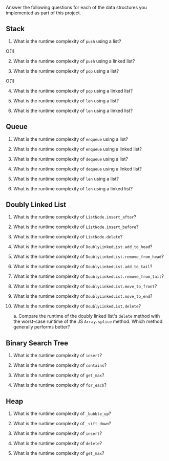 Answer the following questions for each of the data structures you implemented as part of this project.

## Stack

1. What is the runtime complexity of `push` using a list?

O(1)

2. What is the runtime complexity of `push` using a linked list?

3. What is the runtime complexity of `pop` using a list?

O(1)

4. What is the runtime complexity of `pop` using a linked list?

5. What is the runtime complexity of `len` using a list?

6. What is the runtime complexity of `len` using a linked list?

## Queue

1. What is the runtime complexity of `enqueue` using a list?

2. What is the runtime complexity of `enqueue` using a linked list?

3. What is the runtime complexity of `dequeue` using a list?

4. What is the runtime complexity of `dequeue` using a linked list?

5. What is the runtime complexity of `len` using a list?

6. What is the runtime complexity of `len` using a linked list?

## Doubly Linked List

1. What is the runtime complexity of `ListNode.insert_after`?

2. What is the runtime complexity of `ListNode.insert_before`?

3. What is the runtime complexity of `ListNode.delete`?

4. What is the runtime complexity of `DoublyLinkedList.add_to_head`?

5. What is the runtime complexity of `DoublyLinkedList.remove_from_head`?

6. What is the runtime complexity of `DoublyLinkedList.add_to_tail`?

7. What is the runtime complexity of `DoublyLinkedList.remove_from_tail`?

8. What is the runtime complexity of `DoublyLinkedList.move_to_front`?

9. What is the runtime complexity of `DoublyLinkedList.move_to_end`?

10. What is the runtime complexity of `DoublyLinkedList.delete`?

    a. Compare the runtime of the doubly linked list's `delete` method with the worst-case runtime of the JS `Array.splice` method. Which method generally performs better?

## Binary Search Tree

1. What is the runtime complexity of `insert`?

2. What is the runtime complexity of `contains`?

3. What is the runtime complexity of `get_max`?

4. What is the runtime complexity of `for_each`?

## Heap

1. What is the runtime complexity of `_bubble_up`?

2. What is the runtime complexity of `_sift_down`?

3. What is the runtime complexity of `insert`?

4. What is the runtime complexity of `delete`?

5. What is the runtime complexity of `get_max`?
